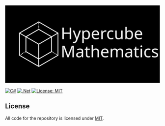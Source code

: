 [![Card](https://raw.githubusercontent.com/technologists-team/hypercube-mathematics/main/assets/card.svg)](https://github.com/technologists-team/hypercube-mathematics)

[![C#](https://img.shields.io/badge/c%23-%23239120.svg?style=for-the-badge&logo=c-sharp&logoColor=white)](https://learn.microsoft.com/en-us/dotnet/csharp/)
[![.Net](https://img.shields.io/badge/.NET-5C2D91?style=for-the-badge&logo=.net&logoColor=white)](https://dotnet.microsoft.com/en-us/download)
[![License: MIT](https://img.shields.io/badge/License-MIT-blue.svg?style=for-the-badge)](https://opensource.org/licenses/MIT)

## License
All code for the repository is licensed under [MIT](https://github.com/technologists-team/hypercube-mathematics/blob/main/LICENSE).
